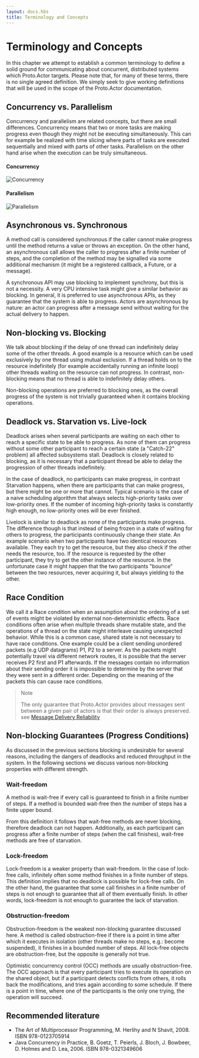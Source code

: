 ```yaml
---
layout: docs.hbs
title: Terminology and Concepts
---
```


# Terminology and Concepts

In this chapter we attempt to establish a common terminology to define a solid ground for communicating about concurrent, distributed systems which Proto.Actor targets. Please note that, for many of these terms, there is no single agreed definition. We simply seek to give working definitions that will be used in the scope of the Proto.Actor documentation.

## Concurrency vs. Parallelism

Concurrency and parallelism are related concepts, but there are small differences. Concurrency means that two or more tasks are making progress even though they might not be executing simultaneously. This can for example be realized with time slicing where parts of tasks are executed sequentially and mixed with parts of other tasks. Parallelism on the other hand arise when the execution can be truly simultaneous.

#### Concurrency

![Concurrency](/docs/images/concurrency.png)

#### Parallelism

![Parallelism](/docs/images/parallelism.png)

## Asynchronous vs. Synchronous

A method call is considered synchronous if the caller cannot make progress until the method returns a value or throws an exception. On the other hand, an asynchronous call allows the caller to progress after a finite number of steps, and the completion of the method may be signalled via some additional mechanism (it might be a registered callback, a Future, or a message).

A synchronous API may use blocking to implement synchrony, but this is not a necessity. A very CPU intensive task might give a similar behavior as blocking. In general, it is preferred to use asynchronous APIs, as they guarantee that the system is able to progress. Actors are asynchronous by nature: an actor can progress after a message send without waiting for the actual delivery to happen.

## Non-blocking vs. Blocking

We talk about blocking if the delay of one thread can indefinitely delay some of the other threads. A good example is a resource which can be used exclusively by one thread using mutual exclusion. If a thread holds on to the resource indefinitely (for example accidentally running an infinite loop) other threads waiting on the resource can not progress. In contrast, non-blocking means that no thread is able to indefinitely delay others.

Non-blocking operations are preferred to blocking ones, as the overall progress of the system is not trivially guaranteed when it contains blocking operations.

## Deadlock vs. Starvation vs. Live-lock

Deadlock arises when several participants are waiting on each other to reach a specific state to be able to progress. As none of them can progress without some other participant to reach a certain state (a "Catch-22" problem) all affected subsystems stall. Deadlock is closely related to blocking, as it is necessary that a participant thread be able to delay the progression of other threads indefinitely.

In the case of deadlock, no participants can make progress, in contrast Starvation happens, when there are participants that can make progress, but there might be one or more that cannot. Typical scenario is the case of a naive scheduling algorithm that always selects high-priority tasks over low-priority ones. If the number of incoming high-priority tasks is constantly high enough, no low-priority ones will be ever finished.

Livelock is similar to deadlock as none of the participants make progress. The difference though is that instead of being frozen in a state of waiting for others to progress, the participants continuously change their state. An example scenario when two participants have two identical resources available. They each try to get the resource, but they also check if the other needs the resource, too. If the resource is requested by the other participant, they try to get the other instance of the resource. In the unfortunate case it might happen that the two participants "bounce" between the two resources, never acquiring it, but always yielding to the other.

## Race Condition

We call it a Race condition when an assumption about the ordering of a set of events might be violated by external non-deterministic effects. Race conditions often arise when multiple threads share mutable state, and the operations of a thread on the state might interleave causing unexpected behavior. While this is a common case, shared state is not necessary to have race conditions. One example could be a client sending unordered packets (e.g UDP datagrams) P1, P2 to a server. As the packets might potentially travel via different network routes, it is possible that the server receives P2 first and P1 afterwards. If the messages contain no information about their sending order it is impossible to determine by the server that they were sent in a different order. Depending on the meaning of the packets this can cause race conditions.

>Note
>
>The only guarantee that Proto.Actor provides about messages sent between a given pair of actors is that their order is always preserved. see [Message Delivery Reliability](message-delivery-reliability)

## Non-blocking Guarantees (Progress Conditions)

As discussed in the previous sections blocking is undesirable for several reasons, including the dangers of deadlocks and reduced throughput in the system. In the following sections we discuss various non-blocking properties with different strength.

### Wait-freedom

A method is wait-free if every call is guaranteed to finish in a finite number of steps. If a method is bounded wait-free then the number of steps has a finite upper bound.

From this definition it follows that wait-free methods are never blocking, therefore deadlock can not happen. Additionally, as each participant can progress after a finite number of steps (when the call finishes), wait-free methods are free of starvation.

### Lock-freedom

Lock-freedom is a weaker property than wait-freedom. In the case of lock-free calls, infinitely often some method finishes in a finite number of steps. This definition implies that no deadlock is possible for lock-free calls. On the other hand, the guarantee that some call finishes in a finite number of steps is not enough to guarantee that all of them eventually finish. In other words, lock-freedom is not enough to guarantee the lack of starvation.

### Obstruction-freedom

Obstruction-freedom is the weakest non-blocking guarantee discussed here. A method is called obstruction-free if there is a point in time after which it executes in isolation (other threads make no steps, e.g.: become suspended), it finishes in a bounded number of steps. All lock-free objects are obstruction-free, but the opposite is generally not true.

Optimistic concurrency control (OCC) methods are usually obstruction-free. The OCC approach is that every participant tries to execute its operation on the shared object, but if a participant detects conflicts from others, it rolls back the modifications, and tries again according to some schedule. If there is a point in time, where one of the participants is the only one trying, the operation will succeed.

## Recommended literature

* The Art of Multiprocessor Programming, M. Herlihy and N Shavit, 2008. ISBN 978-0123705914
* Java Concurrency in Practice, B. Goetz, T. Peierls, J. Bloch, J. Bowbeer, D. Holmes and D. Lea, 2006. ISBN 978-0321349606
